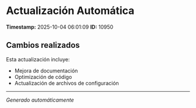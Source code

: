 # Actualización Automática

**Timestamp:** 2025-10-04 06:01:09
**ID:** 10950

## Cambios realizados

Esta actualización incluye:
- Mejora de documentación
- Optimización de código
- Actualización de archivos de configuración

---
*Generado automáticamente*
